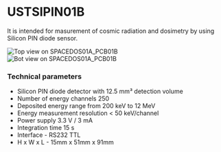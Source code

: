 # USTSIPIN01B

It is intended for masurement of cosmic radiation and dosimetry by using Silicon PIN diode sensor.  

![Top view on SPACEDOS01A_PCB01B](/doc/img/SPACEDOS01A_PCB01B_top_big.png)
![Bot view on SPACEDOS01A_PCB01B](/doc/img/SPACEDOS01A_PCB01B_bot_big.png)


### Technical parameters

* Silicon PIN diode detector with 12.5 mm³ detection volume
* Number of energy channels 250
* Deposited energy range from 200 keV to 12 MeV
* Energy measurement resolution < 50 keV/channel
* Power supply 3.3 V / 3 mA
* Integration time 15 s
* Interface - RS232 TTL
* H x W  x  L - 15mm x 51mm x 91mm
